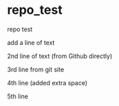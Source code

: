 # repo_test
repo test

add a line of text

2nd line of text (from Github directly)

3rd line from git site

4th line (added extra space)

5th line
